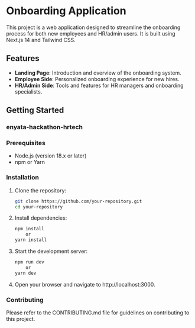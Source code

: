 # Onboarding Application

This project is a web application designed to streamline the onboarding process for both new employees and HR/admin users. It is built using Next.js 14 and Tailwind CSS.

## Features

- **Landing Page**: Introduction and overview of the onboarding system.
- **Employee Side**: Personalized onboarding experience for new hires.
- **HR/Admin Side**: Tools and features for HR managers and onboarding specialists.

## Getting Started

### enyata-hackathon-hrtech
### Prerequisites

- Node.js (version 18.x or later)
- npm or Yarn

### Installation

1. Clone the repository:
   ```bash
   git clone https://github.com/your-repository.git
   cd your-repository

2. Install dependencies:
    ```bash
    npm install 
        or 
    yarn install
3. Start the development server:
    ```bash
    npm run dev 
        or 
    yarn dev

4. Open your browser and navigate to http://localhost:3000.


### Contributing
Please refer to the CONTRIBUTING.md file for guidelines on contributing to this project.